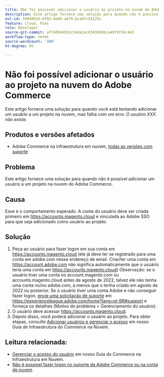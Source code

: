 ```yaml
---
title: Não foi possível adicionar o usuário ao projeto na nuvem do Adobe Commerce
description: Este artigo fornece uma solução para quando não é possível adicionar um usuário a um projeto na nuvem do Adobe Commerce.
exl-id: 59940916-bf92-4e89-a6f9-bca87c54125c
feature: Cloud, Paas
role: Developer
source-git-commit: af74d944553c34da2ac8343695bca49f971bc4e5
workflow-type: tm+mt
source-wordcount: '308'
ht-degree: 0%

---
```


# Não foi possível adicionar o usuário ao projeto na nuvem do Adobe Commerce

Este artigo fornece uma solução para quando você está tentando adicionar um usuário a um projeto na nuvem, mas falha com um erro: *O usuário XXX não existe*.

## Produtos e versões afetados

* Adobe Commerce na infraestrutura em nuvem, [todas as versões com suporte](https://magento.com/sites/default/files/magento-software-lifecycle-policy.pdf)

## Problema

Este artigo fornece uma solução para quando não é possível adicionar um usuário a um projeto na nuvem do Adobe Commerce.

## Causa

Esse é o comportamento esperado. A conta do usuário deve ser criada primeiro em https://accounts.magento.cloud e vinculada ao Adobe SSO para que seja adicionado como usuário ao projeto.

## Solução

1. Peça ao usuário para fazer logon em sua conta em https://accounts.magento.cloud (ele já deve ter se registrado para uma conta em adobe.com nesse endereço de email. Criar/ter uma conta em https://account.adobe.com não significa automaticamente que o usuário teria uma conta em https://accounts.magento.cloud)
Observação: se o usuário tiver uma conta no account.magento.com ou accounts.magento.cloud antes de agosto de 2022, talvez ele não tenha uma conta no/no adobe.com, a menos que o tenha criado em agosto de 2022 ou posterior. Se o usuário tiver uma conta Adobe e não conseguir fazer logon, [envie uma solicitação de suporte](https://experienceleague.adobe.com/pt-br/docs/commerce-knowledge-base/kb/help-center-guide/magento-help-center-user-guide) em https://experienceleague.adobe.com/home?lang=pt-BR#support e forneça os detalhes (Motivo do problema = Gerenciamento do usuário).
1. O usuário deve acessar https://accounts.magento.cloud.
1. Depois disso, você poderá adicionar o usuário ao projeto. Para obter etapas, consulte [Adicionar usuários e gerenciar o acesso](https://experienceleague.adobe.com/docs/commerce-cloud-service/user-guide/project/user-access.html?lang=pt-BR#add-users-and-manage-access) em nosso Guia de Infraestrutura do Commerce na Nuvem.

## Leitura relacionada:

* [Gerenciar o acesso do usuário](https://experienceleague.adobe.com/docs/commerce-cloud-service/user-guide/project/user-access.html?lang=pt-BR) em nosso Guia do Commerce na Infraestrutura em Nuvem.
* [Não é possível fazer logon no suporte da Adobe Commerce ou na conta de nuvem](https://experienceleague.adobe.com/docs/commerce-knowledge-base/kb/troubleshooting/miscellaneous/unable-to-log-in-to-support-or-cloud-project.html?lang=pt-BR)
